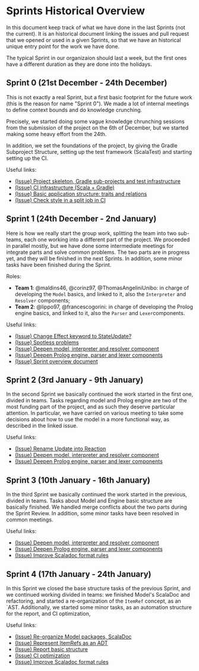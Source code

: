 # Sprints Historical Overview

In this document keep track of what we have done in the last Sprints (not the current). It is an historical document linking the issues and pull request that we opened or used in a given Sprints, so that we have an historical unique entry point for the work we have done.

The typical Sprint in our organizaion should last a week, but the first ones have a different duration as they are done into the holidays.

## Sprint 0 (21st December - 24th December)

This is not exactly a real Sprint, but a first basic footprint for the future work (this is the reason for name "Sprint 0"). We made a lot of internal meetings to define context bounds and do knowledge crunching. 

Precisely, we started doing some vague knowledge chrunching sessions from the submission of the project on the 6th of December, but we started making some heavy effort from the 24th. 

In addition, we set the foundations of the project, by giving the Gradle Subproject Structure, setting up the test framework (ScalaTest) and starting setting up the CI.

Useful links:
- [(Issue) Project skeleton, Gradle sub-projects and test infrastructure](https://github.com/scalaquest/PPS-19-ScalaQuest/issues/1)
- [(Issue) CI infrastructure (Scala + Gradle)](https://github.com/scalaquest/PPS-19-ScalaQuest/issues/3)
- [(Issue) Basic application structure: traits and relations](https://github.com/scalaquest/PPS-19-ScalaQuest/issues/5)
- [(Issue) Check style in a split job in CI](https://github.com/scalaquest/PPS-19-ScalaQuest/issues/11)

## Sprint 1 (24th December - 2nd January)

Here is how we really start the group work, splitting the team into two sub-teams, each one working into a different part of the project. 
We proceeded in parallel mostly, but we have done some intermediate meetings for integrate parts and solve common problems. The two parts are in progress yet, and they will be finished in the next Sprints.
In addition, some minor tasks have been finished during the Sprint.

Roles:
- **Team 1**: @maldins46, @corinz97, @ThomasAngeliniUnibo: in charge of developing the `Model` basics, and linked to it, also the `Interpreter` and `Resolver` components;
- **Team 2**:  @lippo97, @francescogorini: in charge of developing the Prolog engine basics, and linked to it, also the `Parser` and `Lexer`components.

Useful links:
- [(Issue) Change Effect keyword to StateUpdate?](https://github.com/scalaquest/PPS-19-ScalaQuest/issues/8)
- [(Issue) Spotless problems](https://github.com/scalaquest/PPS-19-ScalaQuest/issues/13)
- [(Issue) Deepen model, interpreter and resolver component](https://github.com/scalaquest/PPS-19-ScalaQuest/issues/7)
- [(Issue) Deepen Prolog engine, parser and lexer components](https://github.com/scalaquest/PPS-19-ScalaQuest/issues/6)
- [(Issue) Sprint overview document](https://github.com/scalaquest/PPS-19-ScalaQuest/issues/19)

## Sprint 2 (3rd January - 9th January)

In the second Sprint we basically continued the work started in the first one, divided in teams. Tasks regarding model and Prolog engine are two of the most funding part of the project, and as such they deserve particular attention.
In particular, we have carried on various meeting to take some decisions about how to use the model in a more functional way, as described in the linked issue.

Useful links:
- [(Issue) Rename Update into Reaction](https://github.com/scalaquest/PPS-19-ScalaQuest/issues/17)
- [(Issue) Deepen model, interpreter and resolver component](https://github.com/scalaquest/PPS-19-ScalaQuest/issues/7)
- [(Issue) Deepen Prolog engine, parser and lexer components](https://github.com/scalaquest/PPS-19-ScalaQuest/issues/6)


## Sprint 3 (10th January - 16th January)

In the third Sprint we basically continued the work started in the previous, divided in teams. Tasks about Model and Engine basic structure are basically finished. We handled merge conflicts about the two parts during the Sprint Review.
In addition, some minor tasks have been resolved in common meetings.

Useful links:
- [(Issue) Deepen model, interpreter and resolver component](https://github.com/scalaquest/PPS-19-ScalaQuest/issues/7)
- [(Issue) Deepen Prolog engine, parser and lexer components](https://github.com/scalaquest/PPS-19-ScalaQuest/issues/6)
- [(Issue) Improve Scaladoc format rules](https://github.com/scalaquest/PPS-19-ScalaQuest/issues/29)

## Sprint 4 (17th January - 24th January)

In this Sprint we closed the base structure tasks of the previous Sprint, and we continued working divided in teams: we finished Model's ScalaDoc and refactoring, and started a re-organization of the `ItemRef` concept, as an `AST.
Additionally, we started some minor tasks, as an automation structure for the report, and CI optimization,

Useful links:
- [(Issue) Re-organize Model packages, ScalaDoc](https://github.com/scalaquest/PPS-19-ScalaQuest/issues/35)
- [(Issue) Represent ItemRefs as an ADT](https://github.com/scalaquest/PPS-19-ScalaQuest/issues/30)
- [(Issue) Report basic structure](https://github.com/scalaquest/PPS-19-ScalaQuest/issues/20)
- [(Issue) CI optimization](https://github.com/scalaquest/PPS-19-ScalaQuest/issues/23)
- [(Issue) Improve Scaladoc format rules](https://github.com/scalaquest/PPS-19-ScalaQuest/issues/29)